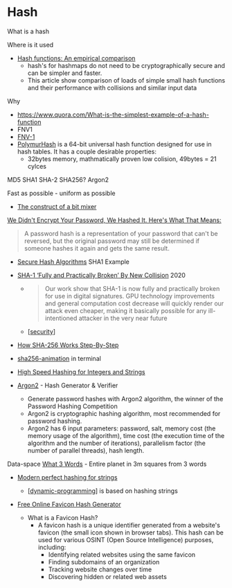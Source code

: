 Hash
====

What is a hash

Where is it used

* [Hash functions: An empirical comparison](https://www.strchr.com/hash_functions)
    * hash's for hashmaps do not need to be cryptographically secure and can be simpler and faster.
    * This article show comparison of loads of simple small hash functions and their performance with collisions and similar input data

Why

* https://www.quora.com/What-is-the-simplest-example-of-a-hash-function
* FNV1
* [FNV-1](https://en.wikipedia.org/wiki/Fowler%E2%80%93Noll%E2%80%93Vo_hash_function)
* [PolymurHash](https://github.com/orlp/polymur-hash) is a 64-bit universal hash function designed for use in hash tables. It has a couple desirable properties:
    * 32bytes memory, mathmatically proven low colision, 49bytes = 21 cylces

MD5
SHA1
SHA-2 SHA256?
Argon2



Fast as possible - uniform as possible
* [The construct of a bit mixer](http://jonkagstrom.com/bit-mixer-construction/)


[We Didn't Encrypt Your Password, We Hashed It. Here's What That Means:](https://www.troyhunt.com/we-didnt-encrypt-your-password-we-hashed-it-heres-what-that-means/)
> A password hash is a representation of your password that can't be reversed, but the original password may still be determined if someone hashes it again and gets the same result.

* [Secure Hash Algorithms](https://brilliant.org/wiki/secure-hashing-algorithms/) SHA1 Example
* [SHA-1 ‘Fully and Practically Broken’ By New Collision](https://duo.com/decipher/sha-1-fully-and-practically-broken-by-new-collision) 2020
    * > Our work show that SHA-1 is now fully and practically broken for use in digital signatures. GPU technology improvements and general computation cost decrease will quickly render our attack even cheaper, making it basically possible for any ill-intentioned attacker in the very near future
    * [[security]]
* [How SHA-256 Works Step-By-Step](https://qvault.io/2020/07/08/how-sha-2-works-step-by-step-sha-256/)
* [sha256-animation](https://github.com/in3rsha/sha256-animation) in terminal

* [High Speed Hashing for Integers and Strings](https://arxiv.org/abs/1504.06804)
* [Argon2](https://argon2.online/) - Hash Generator & Verifier
    * Generate password hashes with Argon2 algorithm, the winner of the Password Hashing Competition
    * Argon2 is cryptographic hashing algorithm, most recommended for password hashing.
    * Argon2 has 6 input parameters: password, salt, memory cost (the memory usage of the algorithm), time cost (the execution time of the algorithm and the number of iterations), parallelism factor (the number of parallel threads), hash length. 


Data-space
[What 3 Words](https://what3words.com/) - Entire planet in 3m squares from 3 words

* [Modern perfect hashing for strings](http://0x80.pl/notesen/2023-04-30-lookup-in-strings.html)
    * [[dynamic-programming]] is based on hashing strings



* [Free Online Favicon Hash Generator](https://kriztalz.sh/favicon-hash/)
    * What is a Favicon Hash?
        * A favicon hash is a unique identifier generated from a website's favicon (the small icon shown in browser tabs). This hash can be used for various OSINT (Open Source Intelligence) purposes, including:
            * Identifying related websites using the same favicon
            * Finding subdomains of an organization
            * Tracking website changes over time
            * Discovering hidden or related web assets



[//begin]: # "Autogenerated link references for markdown compatibility"
[security]: security.md "Hacking and Security"
[dynamic-programming]: dynamic-programming.md "Dynamic Programming"
[//end]: # "Autogenerated link references"